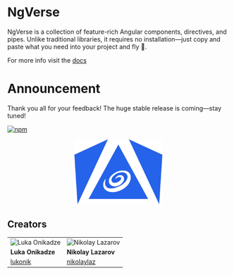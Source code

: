 # NgVerse

NgVerse is a collection of feature-rich Angular components, directives, and pipes. Unlike traditional libraries, it requires no installation—just copy and paste what you need into your project and fly 🚀.

For more info visit the [docs](https://lukonik.github.io/ngverse/)

# Announcement

Thank you all for your feedback! The huge stable release is
coming—stay tuned!

[![npm](https://img.shields.io/npm/v/ngverse?label=npm&logo=npm)](https://www.npmjs.com/package/ngverse)

<p align="center">
   <img src="logo.png" alt="Logo" width="200px" />
</p>

## Creators

|                                                           |                                                                |
| --------------------------------------------------------- | -------------------------------------------------------------- |
| ![Luka Onikadze](https://github.com/lukonik.png?size=150) | ![Nikolay Lazarov](https://github.com/nikolaylaz.png?size=150) |
| **Luka Onikadze**                                         | **Nikolay Lazarov**                                            |
| [lukonik](https://github.com/lukonik)                     | [nikolaylaz](https://github.com/nikolaylaz)                    |
